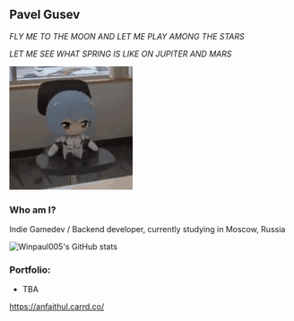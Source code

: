 ## Pavel Gusev
*FLY ME TO THE MOON AND LET ME PLAY AMONG THE STARS*

*LET ME SEE WHAT SPRING IS LIKE ON JUPITER AND MARS*

![lmao](JKK2rIH.gif)
### Who am I?
Indie Gamedev / Backend developer, currently studying in Moscow, Russia

![Winpaul005's GitHub stats](https://github-readme-stats.vercel.app/api?username=winpaul005&theme=dark&show_icons=true)

### Portfolio:
- TBA

https://anfaithul.carrd.co/
<!--
**winpaul005/winpaul005** is a ✨ _special_ ✨ repository because its `README.md` (this file) appears on your GitHub profile.

Here are some ideas to get you started:

- 🔭 I’m currently working on ...
- 🌱 I’m currently learning ...
- 👯 I’m looking to collaborate on ...
- 🤔 I’m looking for help with ...
- 💬 Ask me about ...
- 📫 How to reach me: ...
- 😄 Pronouns: ...
- ⚡ Fun fact: ...
-->
